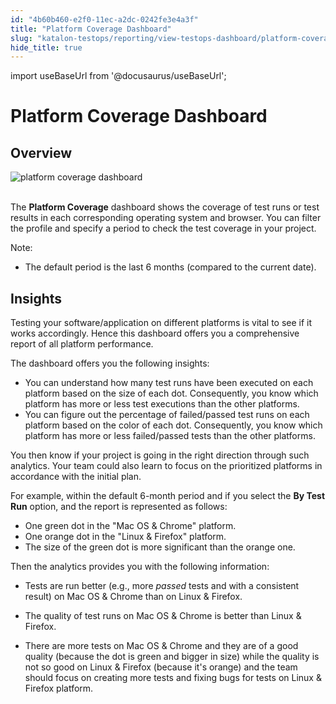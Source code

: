 ```yaml
---
id: "4b60b460-e2f0-11ec-a2dc-0242fe3e4a3f"
title: "Platform Coverage Dashboard"
slug: "katalon-testops/reporting/view-testops-dashboard/platform-coverage-dashboard"
hide_title: true
---
```

import useBaseUrl from '@docusaurus/useBaseUrl';

    

# <a id="id_dashboard-platform-coverage" class="anchor_top_offset"/><a id="ariaid-title1" class="anchor_top_offset"/>Platform Coverage Dashboard

    
    
  

## <a id="id_1" class="anchor_top_offset"/>Overview

<p xmlns="http://www.w3.org/1999/xhtml" className="p">   <img className="image" src={useBaseUrl("https://github.com/katalon-studio/docs-images/raw/master/katalon-analytics/docs/overview/kt-dashboard-platform-coverage-ui-may2022.png")} alt="platform coverage dashboard" /><br /><br /> </p> 
<p xmlns="http://www.w3.org/1999/xhtml" className="p">The <strong className="ph b">Platform Coverage</strong> dashboard shows the   coverage of test runs or test results in each corresponding   operating system and browser. You can filter the profile and   specify a period to check the test coverage in your project.</p> 
<div xmlns="http://www.w3.org/1999/xhtml" className="note note note_note"><span className="note__title">Note:</span> 
  <ul className="ul"><li className="li"><p className="p">The default period is the last 6 months (compared to the current
        date).</p></li></ul>
</div>
    

## <a id="id_2" class="anchor_top_offset"/>Insights

    
      
<p xmlns="http://www.w3.org/1999/xhtml" className="p">Testing your software/application on different platforms is   vital to see if it works accordingly. Hence this dashboard offers   you a comprehensive report of all platform performance.</p> 
      
<p xmlns="http://www.w3.org/1999/xhtml" className="p">The dashboard offers you the following insights:</p> 
      
<ul xmlns="http://www.w3.org/1999/xhtml" className="ul">   <li className="li">You can understand how many test runs have been executed on     each platform based on the size of each dot. Consequently, you know     which platform has more or less test executions than the other     platforms.</li>   <li className="li">You can figure out the percentage of failed/passed test runs on     each platform based on the color of each dot. Consequently, you     know which platform has more or less failed/passed tests than the     other platforms.</li> </ul> 
      
<p xmlns="http://www.w3.org/1999/xhtml" className="p">You then know if your project is going in the right direction   through such analytics. Your team could also learn to focus on the   prioritized platforms in accordance with the initial plan.</p> 
      
<p xmlns="http://www.w3.org/1999/xhtml" className="p">For example, within the default 6-month period and if you select   the <strong className="ph b">By Test Run</strong> option, and the report is   represented as follows:</p> 
      
<ul xmlns="http://www.w3.org/1999/xhtml" className="ul">   <li className="li">One green dot in the "Mac OS &amp; Chrome" platform.</li>   <li className="li">One orange dot in the "Linux &amp; Firefox" platform.</li>   <li className="li">The size of the green dot is more significant than the orange     one.</li> </ul> 
      
<p xmlns="http://www.w3.org/1999/xhtml" className="p">Then the analytics provides you with the following   information:</p> 
      
<ul xmlns="http://www.w3.org/1999/xhtml" className="ul">   <li className="li">     <p className="p">Tests are run better (e.g., more <em className="ph i">passed</em> tests and with       a consistent result) on Mac OS &amp; Chrome than on Linux &amp;       Firefox.</p>   </li>   <li className="li">     <p className="p">The quality of test runs on Mac OS &amp; Chrome is better than       Linux &amp; Firefox.</p>   </li>   <li className="li">     <p className="p">There are more tests on Mac OS &amp; Chrome and they are of a       good quality (because the dot is green and bigger in size) while       the quality is not so good on Linux &amp; Firefox (because it's       orange) and the team should focus on creating more tests and fixing       bugs for tests on Linux &amp; Firefox platform.</p>   </li> </ul> 
    
  
